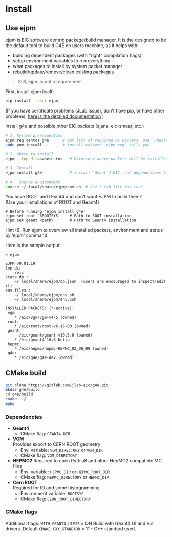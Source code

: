# Install

## Use ejpm

ejpm is EIC software centric package/build manager. It is the designed
to be the default tool to build G4E on users machine, as it helps with:

- building dependent packages (with "right" compilation flags)
- setup environment variables to run everything 
- what packages to install by system packet manager
- rebuild/update/remove/clean existing packages

> Still, ejpm is not a requirement. 

First, install ejpm itself:

```bash
pip install --user ejpm
```
(If you have certificate problems (JLab issue), don't have pip, or have other problems, 
[here is the detailed documentation](https://gitlab.com/eic/ejpm) )

Install g4e and possible other EIC packets (ejana, eic-smear, etc.)
```bash
# 1. System prerequesties
ejpm req centos g4e      # get list of required OS packets. Use `ubuntu` on debian  
sudo yum install ...     # install watever 'ejpm req' tells you

# 2. Where to install
ejpm --top-dir=<where-to>   # Directory where packets will be installed

# 3. Install
ejpm install g4e            # install 'Geant 4 EIC' and dependencies (like vgm, hepmc)

# 4.  Source environment
source ~/.local/share/ejpm/env.sh  # Use *.csh file for tcsh
```

You have ROOT and Geant4 and don't want EJPM to build them?  
(Use your installations of ROOT and Geant4)

```
# Before running 'ejpm install g4e'
ejpm set root `$ROOTSYS`    # Path to ROOT installation
ejpm set geant <path>       # Path to Geant4 installation   
```

Hint (!). Run ejpm to overview all installed packets, environment and status by 'ejpm' command

Here is the sample output:  
```
> ejpm

EJPM v0.01.19
top dir :
    /eic
state db :
    ~/.local/share/ejpm/db.json  (users are encouraged to inspect/edit it)
env files :
    ~/.local/share/ejpm/env.sh
    ~/.local/share/ejpm/env.csh

INSTALLED PACKETS: (*-active):
 vgm:
    * /eic/vgm/vgm-v4-5 (owned) 
 root:
    * /eic/root/root-v6-16-00 (owned)
 geant:
      /eic/geant/geant-v10.5.0 (owned)
    * /eic/geant4-10.6-betta
 hepmc:
    * /eic/hepmc/hepmc-HEPMC_02_06_09 (owned) 
 g4e:
    * /eic/g4e/g4e-dev (owned)
```



## CMake build

```bash
git clone https://gitlab.com/jlab-eic/g4e.git
mkdir g4e/build
cd g4e/build
cmake ../
make
```

### Dependencies

- **Geant4**
   - CMake flag: `GEANT4_DIR`   
- **VGM**  
   Provides export to CERN.ROOT geometry
   - Env. variable: `VGM_DIRECTORY` or `VGM_DIR`
   - CMake flag: `VGM_DIRECTORY`
- **HEPMC2**
    Required to open Pythia8 and other HepMC2 compatible MC files   
   - Env. variable: `HEPMC_DIR` or `HEPMC_ROOT_DIR`
   - CMake flag: `HEPMC_DIRECTORY` or `HEPMC_DIR`
- **Cern ROOT**  
   Required for IO and some histogramming
   - Environment variable: `ROOTSYS`
   - CMake flag: `CERN_ROOT_DIRECTORY`


### CMake flags

Additional flags:
`WITH_GEANT4_UIVIS` = ON Build with Geant4 UI and Vis drivers. Default
`CMAKE_CXX_STANDARD` = 11 - C++ standard used.
